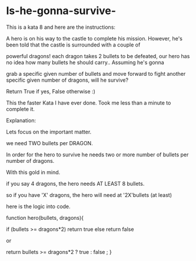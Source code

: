 # Is-he-gonna-survive-

This is a kata 8 and here are the instructions:


A hero is on his way to the castle to complete his mission. However, he's been told that the castle is surrounded with a couple of 

powerful dragons! each dragon takes 2 bullets to be defeated, our hero has no idea how many bullets he should carry.. Assuming he's gonna

grab a specific given number of bullets and move forward to fight another specific given number of dragons, will he survive?

Return True if yes, False otherwise :)



This the faster Kata I have ever done. Took me less than a minute to complete it. 

Explanation:

Lets focus on the important matter.

we need TWO bullets per DRAGON. 

In order for the hero to survive he needs two or more number of bullets per number of dragons.

With this gold in mind.

if you say 4 dragons, the hero needs AT LEAST 8 bullets.

so if you have 'X' dragons, the hero will need at  '2X'bullets (at least)

here is the logic into code. 



function hero(bullets, dragons){

  if (bullets >= dragons*2)
  return true
  else
  return false

  or 

  return bullets >= dragons*2 ? true : false ; 
}






